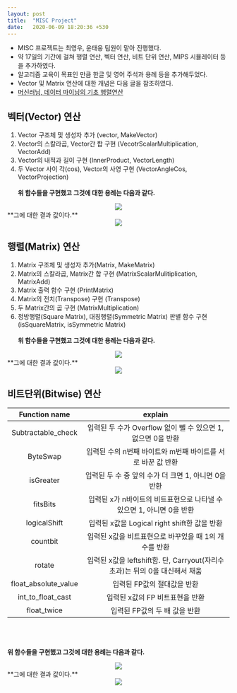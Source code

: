 ```yaml
---
layout: post
title:  "MISC Project"
date:   2020-06-09 18:20:36 +530
---
```


* MISC 프로젝트는 최영우, 윤태웅 팀원이 맡아 진행했다.
* 약 17일의 기간에 걸쳐 행렬 연산, 벡터 연산, 비트 단위 연산, MIPS 시뮬레이터 등을 추가하였다.
* 알고리즘 교육이 목표인 만큼 한글 및 영어 주석과 용례 등을 추가해두었다.
* Vector 및 Matrix 연산에 대한 개념은 다음 글을 참조하였다.
* [머신러닝, 데이터 마이닝의 기초 행렬연산](https://ratsgo.github.io/linear%20algebra/2017/03/14/operations/)

## 벡터(Vector) 연산
 1. Vector 구조체 및 생성자 추가 (vector, MakeVector)
 2. Vector의 스칼라곱, Vector간 합 구현 (VecotrScalarMultiplication, VectorAdd)
 3. Vector의 내적과 길이 구현 (InnerProduct, VectorLength)
 4. 두 Vector 사이 각(cos), Vector의 사영 구현 (VectorAngleCos, VectorProjection)<br><br>
  **위 함수들을 구현했고 그것에 대한 용례는 다음과 같다.**<br>
<center>
 <img src = "https://20-1-skku-oss.github.io/2020-1-OSS-4/images/Vector_example.JPG">
</center>
  **그에 대한 결과 값이다.**<br>
<center>
 <img src = "https://20-1-skku-oss.github.io/2020-1-OSS-4/images/Vector_result.JPG">
</center>

## 행렬(Matrix) 연산
 1. Matrix 구조체 및 생성자 추가(Matrix, MakeMatrix)
 2. Matrix의 스칼라곱, Matrix간 합 구현 (MatrixScalarMulitiplication, MatrixAdd)
 3. Matrix 출력 함수 구현 (PrintMatrix)
 4. Matrix의 전치(Transpose) 구현 (Transpose)
 5. 두 Matrix간의 곱 구현 (MatrixMultiplication)
 6. 정방행렬(Square Matrix), 대칭행렬(Symmetric Matrix) 판별 함수 구현 (isSquareMatrix, isSymmetric Matrix)<br><br>
  **위 함수들을 구현했고 그것에 대한 용례는 다음과 같다.**<br>
<center>
 <img src = "https://20-1-skku-oss.github.io/2020-1-OSS-4/images/Matrix_example.JPG">
</center>
  **그에 대한 결과 값이다.**<br>
<center>
 <img src = "https://20-1-skku-oss.github.io/2020-1-OSS-4/images/Matrix_result.JPG">
</center>

## 비트단위(Bitwise) 연산
| Function name |     explain     |
| :------------: | :----------: |
| Subtractable_check | 입력된 두 수가 Overflow 없이 뺄 수 있으면 1, 없으면 0을 반환 |
| ByteSwap | 입력된 수의 n번째 바이트와 m번째 바이트를 서로 바꾼 값 반환 |
| isGreater | 입력된 두 수 중 앞의 수가 더 크면 1, 아니면 0을 반환 |  
| fitsBits | 입력된 x가 n바이트의 비트표현으로 나타낼 수 있으면 1, 아니면 0을 반환 |
| logicalShift | 입력된 x값을 Logical right shift한 값을 반환 |
| countbit | 입력된 x값을 비트표현으로 바꾸었을 때 1의 개수를 반환 |
| rotate | 입력된 x값을 leftshift함. 단, Carryout(자리수 초과)는 뒤의 0을 대신해서 채움 |
| float_absolute_value | 입력된 FP값의 절대값을 반환 |
| int_to_float_cast | 입력된 x값의 FP 비트표현을 반환 |
| float_twice | 입력된 FP값의 두 배 값을 반환 |
<br><br>   
  **위 함수들을 구현했고 그것에 대한 용례는 다음과 같다.**<br>
<center>
 <img src = "https://20-1-skku-oss.github.io/2020-1-OSS-4/images/Bitwise_example.JPG">
</center>
  **그에 대한 결과 값이다.**<br>
<center>
 <img src = "https://20-1-skku-oss.github.io/2020-1-OSS-4/images/Bitwise_result.JPG">
</center>
